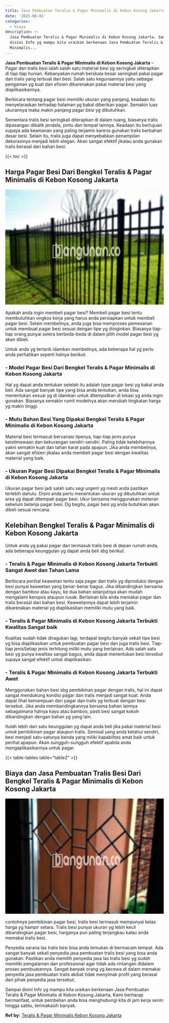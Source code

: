 ```yaml
---
title: Jasa Pembuatan Teralis & Pagar Minimalis di Kebon Kosong Jakarta
date: '2025-08-01'
categories:
  - biaya
description: >-
  Jasa Pembuatan Teralis & Pagar Minimalis di Kebon Kosong Jakarta. Sampai
  disini Info yg mampu kita uraikan berkenaan Jasa Pembuatan Teralis & Pagar
  Minimalis...
---
```


**Jasa Pembuatan Teralis & Pagar Minimalis di Kebon Kosong Jakarta** – Pagar dan tralis besi ialah salah satu material besi yg seringkali diterapkan di tiap tiap hunian. Kebanyakan rumah berskala besar seringkali pakai pagar dan tralis yang terbuat dari besi. Salah satu kegunaannya yaitu sebagai pengaman yg kuat dan efisien dikarenakan pakai material besi yang diaplikasikannya.

Berbicara tentang pagar besi memiliki ukuran yang panjang, keadaan itu menyelaraskan terhadap halaman yg bakal diberikan pagar. Semakin luas ukurannya maka makin panjang pagar besi yg dibutuhkan.

Sementara tralis besi seringkali diterapkan di dalam ruang, biasanya tralis dipasangan dibalik jendela, pintu dan tempat lainnya. Keadaan itu bertujuan supaya ada keamanan yang paling terjamin karena gunakan tralis berbahan dasar besi. Selain itu, tralis juga dapat menyebabkan penampilan dekorasinya menjadi lebih elegan. Akan sangat efektif jikalau anda gunakan tralis berasal dari bahan besi.

{{< toc >}}

## Harga Pagar Besi Dari Bengkel Teralis & Pagar Minimalis di Kebon Kosong Jakarta

![Jasa Pembuatan Teralis & Pagar Minimalis di Kebon Kosong Jakarta](/images/pagar-minimalis-murah-24.png)

Apakah anda ingin membeli pagar besi? Membeli pagar besi tentu membutuhkan ongkos kerja yang harus anda persiapkan untuk membeli pagar besi. Selain membelinya, anda juga bisa memproses pemesanan untuk membuat pagar besi sesuai dengan tipe yg diinginkan. Biasanya tiap-tiap orang punyai selera berbeda-beda di dalam pilih model pagar besi yg akan dibeli.

Untuk anda yg tertarik idamkan membelinya, ada beberapa hal yg perlu anda perhatikan seperti halnya berikut:
### \- Model Pagar Besi Dari Bengkel Teralis & Pagar Minimalis di Kebon Kosong Jakarta

Hal yg dapat anda tentukan setelah itu adalah type pagar besi yg bakal anda beli. Ada sangat banyak tipe yang bisa anda tentukan, anda bisa menentukan sesuai yg di idamkan untuk ditempatkan di lokasi yg anda ingin gunakan. Biasanya semakin rumit modelnya akan merubah tingkatan harga yg makin tinggi.

### \- Mutu Bahan Besi Yang Dipakai Bengkel Teralis & Pagar Minimalis di Kebon Kosong Jakarta

Material besi termasuk bervariasi tipenya, tiap-tiap jenis punya keistimewaan dan kekurangan sendiri-sendiri. Paling tidak kelebihannya yakni semakin kuat dan tahan karat pada apapun. Jika anda membelinya, akan sangat efisien jikalau anda membeli pagar besi dengan kwalitas material yang baik.

### \- Ukuran Pagar Besi Dipakai Bengkel Teralis & Pagar Minimalis di Kebon Kosong Jakarta

Ukuran pagar besi jadi salah satu segi urgent yg mesti anda pastikan terlebih dahulu. Disini anda perlu menentukan ukuran yg dibutuhkan untuk area yg dapat ditempati pagar besi. Ukur bersama menggunakan meteran sebelum belanja pagar besi. Dg begitu, pagar besi yg anda butuhkan akan dibeli sesuai rencana.

## Kelebihan Bengkel Teralis & Pagar Minimalis di Kebon Kosong Jakarta

Untuk anda yg pakai pagar dan termasuk tralis besi di depan rumah anda, ada beberapa keunggulan yg dapat anda beli sbg berikut.

### \- Teralis & Pagar Minimalis di Kebon Kosong Jakarta Terbukti Sangat Awet dan Tahan Lama

Berbicara perihal keawetan tentu saja pagar dan tralis yg diproduksi dengan besi punyai keawetan yang benar-benar bagus. Jika dibandingkan bersama dengan bamboo atau kayu, ke dua bahan selanjutnya akan mudah mengalami keropos ataupun rusak. Berlainan bila anda memakai pagar dan tralis berasal dari bahan besi. Keawetannya dapat lebih terjamin dikarenakan material yg diaplikasikan memiliki mutu yang baik.

### \- Teralis & Pagar Minimalis di Kebon Kosong Jakarta Terbukti Kwalitas Sangat baik

Kualitas sudah tidak diragukan lagi, terdapat begitu banyak sekali tipe besi yg bisa diaplikasikan untuk pembuatan pagar besi dan juga tralis besi. Tiap-tiap jenisSetiap jenis terhitung miliki mutu yang berlainan. Ada salah satu besi yg punya kwalitas sangat bagus, anda dapat menentukan besi tersebut supaya sangat efektif untuk diaplikasikan.

### \- Teralis & Pagar Minimalis di Kebon Kosong Jakarta Terbukti Awet

Menggunakan bahan besi sbg pembikinan pagar dengan tralis, hal ini dapat sangat mendukung kondisi pagar dan tralis menjadi sangat kuat. Anda dapat lihat kemampuan dari pagar dan tralis yg terbuat dengan besi tersebut. Jika anda membandingkannya bersama bahan lainnya sebagaimana halnya kayu atau bamboo, pasti besi sangat kokoh dibandingkan dengan bahan yg yang lain.

Itulah lebih dari satu keunggulan yg dapat anda beli jika pakai material besi untuk pembikinan pagar ataupun tralis. Semisal yang anda ketahui sendiri, besi menjadi satu-satunya benda yang miliki kapabilitas amat baik untuk perihal apapun. Akan sungguh-sungguh efektif apabila anda mengaplikasikannya untuk pagar.

{{< table-tables table="table2" >}}

## Biaya dan Jasa Pembuatan Tralis Besi Dari Bengkel Teralis & Pagar Minimalis di Kebon Kosong Jakarta

![Jasa Pembuatan Teralis & Pagar Minimalis di Kebon Kosong Jakarta](/images/teralis-minimalis-murah-42.png)

contohnya pembikinan pagar besi, tralis besi termasuk mempunyai kelas harga yg hampir setara. Tralis besi punyai ukuran yg lebih kecil dibandingkan pagar besi, harganya pun paling terjangkau kalau anda memakai tralis besi.

Penyedia sarana las tralis besi bisa anda temukan di bermacam tempat. Ada sangat banyak sekali penyedia jasa pembuatan tralis besi yang bisa anda gunakan. Pastikan anda memilih penyedia jasa las tralis besi yg sudah memiliki pengalaman dan professional agar tidak ada rintangan didalam proses pembuatannya. Sangat banyak orang yg kecewa di dalam memakai penyedia jasa pembuatan tralis akibat tidak menyimak profil yang berasal dari pihak penyedia jasa tersebut.

Sampai disini Info yg mampu kita uraikan berkenaan Jasa Pembuatan Teralis & Pagar Minimalis di Kebon Kosong Jakarta, Kami berharap bermanfaat, untuk pembelian anda bisa menghubungi kita di jam kerja senin hingga sabtu, terimakasih banyak.

**Ref by:** [Teralis & Pagar Minimalis Kebon Kosong Jakarta](https://id.wikipedia.org/wiki/Teralis)
